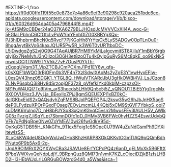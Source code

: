 #EXTINF:-1,froo
https://ff0d00ffd119f55c0e873e7e4a86e9ef3c90298c920aea251bdc6cc-apidata.googleusercontent.com/download/storage/v1/b/bisco-01/o/60326d664da405a4796844f8.mp4?jk=AfSM9cCBDer24aO37KA6Z79BLJHOsdJcMVVVCxXlI4A_woc-G-5FGlaLPbhnC6CfOtcLvPpWYmYEnhGlZG0XBBYgXQx-PJ3hIDhpbrmBhcN0q5RvcF7PjKGoHh8YrYtsCk5LyS5ADGw0OpTLnOu0-8hgqAvytBkVo64kaxJQ1JR5Pw5R_k3W6T0vURTtboDC-L5jDwdgqZgS2vj0G9G4TAqAUjBR7HM9YkMjLaIgcvmjtST8XilluY1mBbY6rgbglyjGx7NeMvhJ3nOIIzol3O6H3et8zoOTu4kQylpGuRyS6Mc8qkE_oo96xNk5mwdsGCj1TNW9TYV5kZ7vF7OusP0YljTh-zCgqqUVgm3T_VlpZTCBJCmPCXmJ1Pd1EY6w_qfa-k0sXQF1bWQO3rBjOFm0b3VF4n7XzlSdwlXAoMs2yZgE3Y1vwHyxEFlw-L0xsQV43hnz05DGK1_YTGL8Q_HWuIVTKARdJbU3gHkOWBi4VJ_LsJCzon8ZLNvP6sqbQ3i8Hv8dSrzopjQF37z8_pVfefkIYkd0kblM-czpzxOl-5R1FuW4UQI7To9lVm_arS3hocds5LHh9Qn5c5j5Z_vQNOU1TBiE5YjgTrgcMx9X0OVUHoz3JVyLja_BEexIloZPjJ8gmSQEUEXPl1xBZ0kC-dclGKbxEidS2xQAQsdvhZqFMS8BJoIPQEFOP4J2ksw35w26hJbJnHX5agSdeP0LFvdzuXPOrPGxdFOseg7EOyLmcmLL4KQbj5xCM9StGVF7YbkoS_ooI7cuDMK6Vulnq7D_nH8bPJYSo83xQmKGvqC5vsn2MwusFEv3IAULH5V_AWlkG05zI1vzjg7_IiSqYLpt7SbmnDOfc1qD_0HMy3VB6FWc0hyHZZS4EswtUdybQVFk7gPdNgBpe0Nw0ZoYMEA10wi26fwGdkV95d-OyKqG5TDB95H_KNkGPn_9TIcx5Foig1cS5Opc0U79W4uZuNdGsmPh9DYXiltewIzS5-XLxOkKW4deU8OdyWxUwDHoSKhzHARP8XOkQKKvtOGmTIAQ9pQQmBdhPNuto6P9b5Ax6-2g-jJgdA9OIMRrX2QYXWyCBa3JSAVUe8ErfYCPcPQ4z6anD_gELMxXk5B6FftX8PbqWWXvxQeNdpLdjY_9BRpnQuz8QMI73n1vmK7KZLcOieciDZjkB1zfsLHBD2HI3HEbWJxLrILGRGuBOWzrdG4d0_a5Was&isca=1
